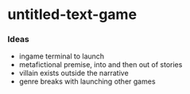 # untitled-text-game

### Ideas
- ingame terminal to launch
- metafictional premise, into and then out of stories
- villain exists outside the narrative
- genre breaks with launching other games